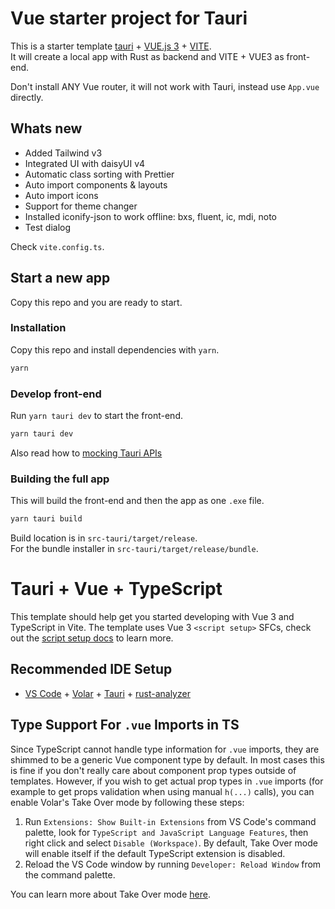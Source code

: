 # Vue starter project for Tauri

This is a starter template [tauri](https://tauri.app/) + [VUE.js 3](https://vuejs.org/) + [VITE](https://vitejs.dev/).  
It will create a local app with Rust as backend and VITE + VUE3 as front-end.

Don't install ANY Vue router, it will not work with Tauri, instead use `App.vue` directly.

## Whats new

- Added Tailwind v3
- Integrated UI with daisyUI v4
- Automatic class sorting with Prettier
- Auto import components & layouts
- Auto import icons
- Support for theme changer
- Installed iconify-json to work offline: bxs, fluent, ic, mdi, noto
- Test dialog

Check `vite.config.ts`.

## Start a new app

Copy this repo and you are ready to start.

### Installation

Copy this repo and install dependencies with `yarn`.

```cmd
yarn
```

### Develop front-end

Run `yarn tauri dev` to start the front-end.

```cmd
yarn tauri dev
```

Also read how to [mocking Tauri APIs](https://tauri.app/v1/guides/testing/mocking)

### Building the full app

This will build the front-end and then the app as one `.exe` file.

```cmd
yarn tauri build
```

Build location is in `src-tauri/target/release`.  
For the bundle installer in `src-tauri/target/release/bundle`.

# Tauri + Vue + TypeScript

This template should help get you started developing with Vue 3 and TypeScript in Vite. The template uses Vue 3 `<script setup>` SFCs, check out the [script setup docs](https://v3.vuejs.org/api/sfc-script-setup.html#sfc-script-setup) to learn more.

## Recommended IDE Setup

- [VS Code](https://code.visualstudio.com/) + [Volar](https://marketplace.visualstudio.com/items?itemName=Vue.volar) + [Tauri](https://marketplace.visualstudio.com/items?itemName=tauri-apps.tauri-vscode) + [rust-analyzer](https://marketplace.visualstudio.com/items?itemName=rust-lang.rust-analyzer)

## Type Support For `.vue` Imports in TS

Since TypeScript cannot handle type information for `.vue` imports, they are shimmed to be a generic Vue component type by default. In most cases this is fine if you don't really care about component prop types outside of templates. However, if you wish to get actual prop types in `.vue` imports (for example to get props validation when using manual `h(...)` calls), you can enable Volar's Take Over mode by following these steps:

1. Run `Extensions: Show Built-in Extensions` from VS Code's command palette, look for `TypeScript and JavaScript Language Features`, then right click and select `Disable (Workspace)`. By default, Take Over mode will enable itself if the default TypeScript extension is disabled.
2. Reload the VS Code window by running `Developer: Reload Window` from the command palette.

You can learn more about Take Over mode [here](https://github.com/johnsoncodehk/volar/discussions/471).
